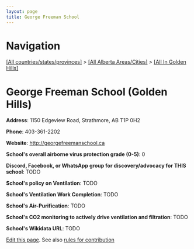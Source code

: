 ```yaml
---
layout: page
title: George Freeman School
---
```

# Navigation

[[All countries/states/provinces]](../../..) > [[All Alberta Areas/Cities]](../..) > [[All In Golden Hills]](..)

# George Freeman School (Golden Hills)

**Address**: 1150 Edgeview Road, Strathmore, AB T1P 0H2

**Phone**: 403-361-2202

**Website**: <http://georgefreemanschool.ca>

**School's overall airborne virus protection grade (0-5)**: 0

**Discord, Facebook, or WhatsApp group for discovery/advocacy for THIS school**: TODO

**School's policy on Ventilation**: TODO

**School's Ventilation Work Completion**: TODO

**School's Air-Purification**: TODO

**School's CO2 monitoring to actively drive ventilation and filtration**: TODO

**School's Wikidata URL**: TODO


[Edit this page](https://github.com/ventilate-schools/AB/edit/main/./Golden_Hills/George_Freeman_School.md). See also [rules for contribution](../../../contribution-rules/)